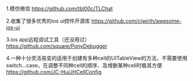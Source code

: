 1.模仿微信
https://github.com/tbl00c/TLChat

2.收集了很多优秀的ios ui控件开源库
https://github.com/cjwirth/awesome-ios-ui

3.ios app远程调试工具（还没用过）
https://github.com/square/PonyDebugger

4.一种十分灵活易变的适用于创建有多种cell的UITableView的方法，不需要使用switch...case，在调整不同种cell的顺序、及增删某种cell时极其方便
https://github.com/JC-Hu/JHCellConfig
